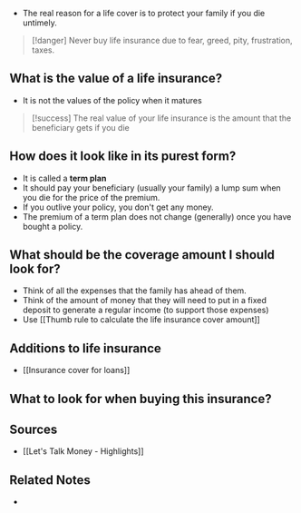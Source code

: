 - The real reason for a life cover is to protect your family if you die untimely.

> [!danger] Never buy life insurance due to fear, greed, pity, frustration, taxes.

## What is the value of a life insurance?
- It is not the values of the policy when it matures

> [!success] The real value of your life insurance is the amount that the beneficiary gets if you die

## How does it look like in its purest form?
- It is called a **term plan**
- It should pay your beneficiary (usually your family) a lump sum when you die for the price of the premium.
- If you outlive your policy, you don't get any money.
- The premium of a term plan does not change (generally) once you have bought a policy.

## What should be the coverage amount I should look for?
- Think of all the expenses that the family has ahead of them.
- Think of the amount of money that they will need to put in a fixed deposit to generate a regular income (to support those expenses)
- Use [[Thumb rule to calculate the life insurance cover amount]]

## Additions to life insurance
- [[Insurance cover for loans]]

## What to look for when buying this insurance?


## Sources
- [[Let's Talk Money - Highlights]]

## Related Notes
- 